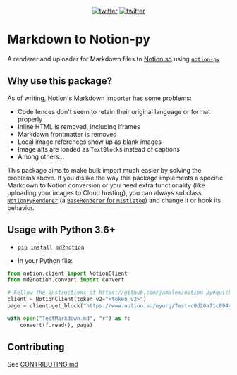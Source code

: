 <p align="center">
    <a href="https://twitter.com/cobertos" target="_blank"><img alt="twitter" src="https://img.shields.io/badge/twitter-%40cobertos-0084b4.svg"></a>
    <a href="https://cobertos.com" target="_blank"><img alt="twitter" src="https://img.shields.io/badge/website-cobertos.com-888888.svg"></a>
</p>

# Markdown to Notion-py

A renderer and uploader for Markdown files to [Notion.so](https://notion.so) using [`notion-py`](https://github.com/jamalex/notion-py)

## Why use this package?

As of writing, Notion's Markdown importer has some problems:

* Code fences don't seem to retain their original language or format properly
* Inline HTML is removed, including iframes
* Markdown frontmatter is removed
* Local image references show up as blank images
* Image alts are loaded as `TextBlock`s instead of captions
* Among others...

This package aims to make bulk import much easier by solving the problems above. If you dislike the way this package implements a specific Markdown to Notion conversion or you need extra functionality (like uploading your images to Cloud hosting), you can always subclass [`NotionPyRenderer`](https://github.com/Cobertos/md2notion/blob/master/md2notion/NotionPyRenderer) (a [`BaseRenderer` for `mistletoe`](https://github.com/miyuchina/mistletoe)) and change it or hook its behavior.

## Usage with Python 3.6+

* `pip install md2notion`

* In your Python file:
```python
from notion.client import NotionClient
from md2notion.convert import convert

# Follow the instructions at https://github.com/jamalex/notion-py#quickstart to setup Notion.py
client = NotionClient(token_v2="<token_v2>")
page = client.get_block("https://www.notion.so/myorg/Test-c0d20a71c0944985ae96e661ccc99821")

with open("TestMarkdown.md", "r") as f:
    convert(f.read(), page)
```

## Contributing
See [CONTRIBUTING.md](https://github.com/Cobertos/md2notion/blob/master/CONTRIBUTING.md)

